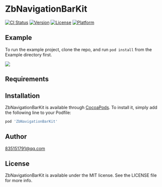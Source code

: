 # ZbNavigationBarKit

[![CI Status](https://img.shields.io/travis/835151791@qq.com/ZbNavigationBarKit.svg?style=flat)](https://travis-ci.org/835151791@qq.com/ZbNavigationBarKit)
[![Version](https://img.shields.io/cocoapods/v/ZbNavigationBarKit.svg?style=flat)](https://cocoapods.org/pods/ZbNavigationBarKit)
[![License](https://img.shields.io/cocoapods/l/ZbNavigationBarKit.svg?style=flat)](https://cocoapods.org/pods/ZbNavigationBarKit)
[![Platform](https://img.shields.io/cocoapods/p/ZbNavigationBarKit.svg?style=flat)](https://cocoapods.org/pods/ZbNavigationBarKit)

## Example

To run the example project, clone the repo, and run `pod install` from the Example directory first.

![](https://ws1.sinaimg.cn/large/006tNc79ly1fz9kkty578g30f00qox6q.gif)

## Requirements

## Installation

ZbNavigationBarKit is available through [CocoaPods](https://cocoapods.org). To install
it, simply add the following line to your Podfile:

```ruby
pod 'ZbNavigationBarKit'
```

## Author

835151791@qq.com

## License

ZbNavigationBarKit is available under the MIT license. See the LICENSE file for more info.
